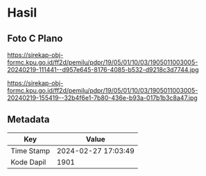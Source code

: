# Hasil

## Foto C Plano

https://sirekap-obj-formc.kpu.go.id/ff2d/pemilu/pdpr/19/05/01/10/03/1905011003005-20240219-111441--d957e645-8176-4085-b532-d9218c3d7744.jpg

https://sirekap-obj-formc.kpu.go.id/ff2d/pemilu/pdpr/19/05/01/10/03/1905011003005-20240219-155419--32b4f6e1-7b80-436e-b93a-017b1b3c8a47.jpg


## Metadata

| Key        | Value               |
| ---------- | ------------------- |
| Time Stamp | 2024-02-27 17:03:49 |
| Kode Dapil | 1901                |



